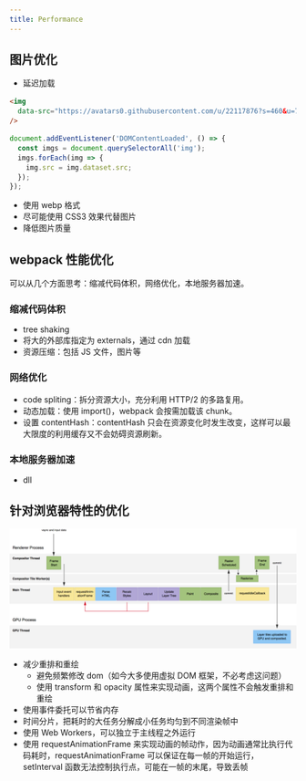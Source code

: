 ```yaml
---
title: Performance
---
```


## 图片优化

- 延迟加载

```html
<img
  data-src="https://avatars0.githubusercontent.com/u/22117876?s=460&u=7bd8f32788df6988833da6bd155c3cfbebc68006&v=4"
/>
```

```js
document.addEventListener('DOMContentLoaded', () => {
  const imgs = document.querySelectorAll('img');
  imgs.forEach(img => {
    img.src = img.dataset.src;
  });
});
```

- 使用 webp 格式
- 尽可能使用 CSS3 效果代替图片
- 降低图片质量

## webpack 性能优化

可以从几个方面思考：缩减代码体积，网络优化，本地服务器加速。

### 缩减代码体积

- tree shaking
- 将大的外部库指定为 externals，通过 cdn 加载
- 资源压缩：包括 JS 文件，图片等

### 网络优化

- code spliting：拆分资源大小，充分利用 HTTP/2 的多路复用。
- 动态加载：使用 import()，webpack 会按需加载该 chunk。
- 设置 contentHash：contentHash 只会在资源变化时发生改变，这样可以最大限度的利用缓存又不会妨碍资源刷新。

### 本地服务器加速

- dll

## 针对浏览器特性的优化

![](../../public/images/browserrender_1.png)

- 减少重排和重绘
  - 避免频繁修改 dom（如今大多使用虚拟 DOM 框架，不必考虑这问题）
  - 使用 transform 和 opacity 属性来实现动画，这两个属性不会触发重排和重绘
- 使用事件委托可以节省内存
- 时间分片，把耗时的大任务分解成小任务均匀到不同渲染帧中
- 使用 Web Workers，可以独立于主线程之外运行
- 使用 requestAnimationFrame 来实现动画的帧动作，因为动画通常比执行代码耗时，requestAnimationFrame 可以保证在每一帧的开始运行，setInterval 函数无法控制执行点，可能在一帧的末尾，导致丢帧
